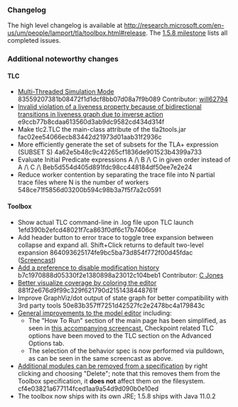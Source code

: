 ### Changelog
The high level changelog is available at http://research.microsoft.com/en-us/um/people/lamport/tla/toolbox.html#release. The [1.5.8 milestone](https://github.com/tlaplus/tlaplus/issues?q=is%3Aissue+milestone%3A1.5.8+is%3Aclosed) lists all completed issues.

### Additional noteworthy changes

#### TLC
* [Multi-Threaded Simulation Mode](https://github.com/tlaplus/tlaplus/issues/147) 83559207381b08472f1d1dcf8bb07d08a7f9b089 Contributor: [will62794](https://github.com/will62794)
* [Invalid violation of a liveness property because of bidirectional transitions in liveness graph due to inverse action](https://github.com/tlaplus/tlaplus/issues/201) e9ccb77b8cdaa613560d3ab9dc9582cd434d314f
* Make tlc2.TLC the main-class attribute of the tla2tools.jar fac02ee54066ecb83442d21973d01aab31f2936c
* More efficiently generate the set of subsets for the TLA+ expression (SUBSET S) 4a62e5b48c9c42265cf1836de901523b4399a733
* Evaluate Initial Predicate expressions A /\ B /\ C in given order instead of A /\ C /\ Beb5d554d405d891fdc98cc448184df50ee7e2e24
* Reduce worker contention by separating the trace file into N partial trace files where N is the number of workers 548ce71f5856d03200b594c98b3a7f5f7a2c0591

#### Toolbox
* Show actual TLC command-line in .log file upon TLC launch 1efd390b2efcd48021f7ca863f0df6c17b7406ce
* Add header button to error trace to toggle tree expansion between collapse and expand all. Shift+Click returns to default two-level expansion 864093625174fe9bc5ba73d854f772f00d45fdac ([Screencast](https://raw.githubusercontent.com/tlaplus/tlaplus/master/general/docs/changelogs/screencasts/52dfa170dc119e5d036eb8df2e30d673240149eb.gif))
* [Add a preference to disable modification history](https://github.com/tlaplus/tlaplus/issues/157) b7c1970888d05330f2e1380898a23012c104beb1 Contributor: [C Jones](https://github.com/porglezomp)
* [Better visualize coverage by coloring the editor](https://github.com/tlaplus/tlaplus/issues/60) 881f2e676d9f99c329f621790d2151438448761f
* Improve GraphViz/dot output of state graph for better compatibility with 3rd party tools 50e83b357ff7251d42527fc2e2478bc4a179843c
* [General improvements to the model editor](https://github.com/tlaplus/tlaplus/issues/49) including:
  * The "How To Run" section of the main page has been simplified, as seen in [this accompanying screencast.](https://raw.githubusercontent.com/tlaplus/tlaplus/master/general/docs/changelogs/screencasts/158_model_editor_1.gif) Checkpoint related TLC options have been moved to the TLC section on the Advanced Options tab.
  * The selection of the behavior spec is now performed via pulldown, as can be seen in the same screencast as above.
* [Additional modules can be removed from a specification](https://github.com/tlaplus/tlaplus/issues/195) by right clicking and choosing "Delete"; note that this removes them from the Toolbox specification, it **does not** affect them on the filesystem. cf4e03821a677114fced1aa9a54d9d090b0e10ed
* The toolbox now ships with its own JRE; 1.5.8 ships with Java 11.0.2
